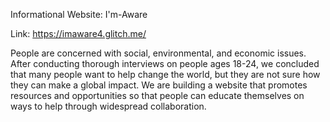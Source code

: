 Informational Website: I'm-Aware 

Link: https://imaware4.glitch.me/

People are concerned with social, environmental, and economic issues. After conducting thorough interviews on people ages 18-24, we concluded that many people want to help change the world, but they are not sure how they can make a global impact. We are building a website that promotes resources and opportunities so that people can educate themselves on ways to help through widespread collaboration.

